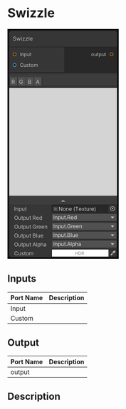 # Swizzle
![Mixture.SwizzleNode](../../images/Mixture.SwizzleNode.png)
## Inputs
Port Name | Description
--- | ---
Input | 
Custom | 

## Output
Port Name | Description
--- | ---
output | 

## Description

